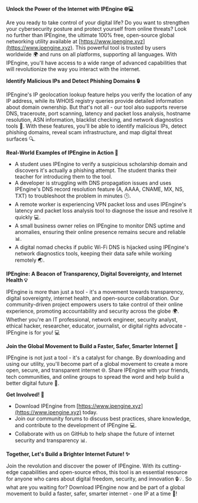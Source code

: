 **Unlock the Power of the Internet with IPEngine 🌐💻**

Are you ready to take control of your digital life? Do you want to strengthen your cybersecurity posture and protect yourself from online threats? Look no further than IPEngine, the ultimate 100% free, open-source global networking utility available at [https://www.ipengine.xyz](https://www.ipengine.xyz). This powerful tool is trusted by users worldwide 🌍 and runs on all platforms, supporting all languages. With IPEngine, you'll have access to a wide range of advanced capabilities that will revolutionize the way you interact with the internet.

**Identify Malicious IPs and Detect Phishing Domains 🔒**

IPEngine's IP geolocation lookup feature helps you verify the location of any IP address, while its WHOIS registry queries provide detailed information about domain ownership. But that's not all - our tool also supports reverse DNS, traceroute, port scanning, latency and packet loss analysis, hostname resolution, ASN information, blacklist checking, and network diagnostics tools 🚀. With these features, you'll be able to identify malicious IPs, detect phishing domains, reveal scam infrastructure, and map digital threat surfaces 🔍.

**Real-World Examples of IPEngine in Action 🌟**

* A student uses IPEngine to verify a suspicious scholarship domain and discovers it's actually a phishing attempt. The student thanks their teacher for introducing them to the tool.
* A developer is struggling with DNS propagation issues and uses IPEngine's DNS record resolution feature (A, AAAA, CNAME, MX, NS, TXT) to troubleshoot the problem in minutes 🕒.
* A remote worker is experiencing VPN packet loss and uses IPEngine's latency and packet loss analysis tool to diagnose the issue and resolve it quickly 💻.
* A small business owner relies on IPEngine to monitor DNS uptime and anomalies, ensuring their online presence remains secure and reliable 📊.
* A digital nomad checks if public Wi-Fi DNS is hijacked using IPEngine's network diagnostics tools, keeping their data safe while working remotely 🌏.

**IPEngine: A Beacon of Transparency, Digital Sovereignty, and Internet Health 💡**

IPEngine is more than just a tool - it's a movement towards transparency, digital sovereignty, internet health, and open-source collaboration. Our community-driven project empowers users to take control of their online experience, promoting accountability and security across the globe 🌍. Whether you're an IT professional, network engineer, security analyst, ethical hacker, researcher, educator, journalist, or digital rights advocate - IPEngine is for you! 💻

**Join the Global Movement to Build a Faster, Safer, Smarter Internet 🔮**

IPEngine is not just a tool - it's a catalyst for change. By downloading and using our utility, you'll become part of a global movement to create a more open, secure, and transparent internet 🌐. Share IPEngine with your friends, tech communities, and online groups to spread the word and help build a better digital future 🔗.

**Get Involved! 🎉**

* Download IPEngine from [https://www.ipengine.xyz](https://www.ipengine.xyz) today.
* Join our community forums to discuss best practices, share knowledge, and contribute to the development of IPEngine 💻.
* Collaborate with us on GitHub to help shape the future of internet security and transparency 📊.

**Together, Let's Build a Brighter Internet Future! ✨**

Join the revolution and discover the power of IPEngine. With its cutting-edge capabilities and open-source ethos, this tool is an essential resource for anyone who cares about digital freedom, security, and innovation 🔒💡. So what are you waiting for? Download IPEngine now and be part of a global movement to build a faster, safer, smarter internet - one IP at a time 🚀!